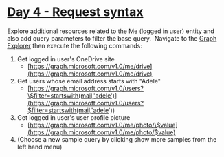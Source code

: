 # [Day 4 - Request syntax](https://developer.microsoft.com/en-us/graph/blogs/30daysmsgraph-day-4-request-syntax)

Explore additional resources related to the Me (logged in user) entity and also add query parameters to filter the base query.  Navigate to the [Graph Explorer](https://aka.ms/ge) then execute the following commands:

1. Get logged in user's OneDrive site
    - [https://graph.microsoft.com/v1.0/me/drive](https://graph.microsoft.com/v1.0/me/drive)
1. Get users whose email address starts with "Adele"
    - [https://graph.microsoft.com/v1.0/users?\$filter=startswith(mail,'adele')](https://graph.microsoft.com/v1.0/users?$filter=startswith(mail,'adele'))
1. Get logged in user's user profile picture
    - [https://graph.microsoft.com/v1.0/me/photo/\$value](https://graph.microsoft.com/v1.0/me/photo/$value)
1. (Choose a new sample query by clicking show more samples from the left hand menu)